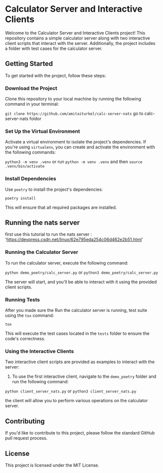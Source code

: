 # Calculator Server and Interactive Clients

Welcome to the Calculator Server and Interactive Clients project! This repository contains a simple calculator server along with two interactive client scripts that interact with the server. Additionally, the project includes a folder with test cases for the calculator server.

## Getting Started

To get started with the project, follow these steps:

### Download the Project

Clone this repository to your local machine by running the following command in your terminal:

`git clone https://github.com/amitaiturkel/calc-server-nats`
go to calc-server-nats foldor 

### Set Up the Virtual Environment

Activate a virtual environment to isolate the project's dependencies. If you're using `virtualenv`, you can create and activate the environment with the following commands:

`python3 -m venv .venv` 
or run `python -m venv .venv`
and then
`source .venv/bin/activate`


### Install Dependencies

Use `poetry` to install the project's dependencies:

`poetry install`


This will ensure that all required packages are installed.

## Running the nats server
first use this tutorial to run the nats server :
'https://devpress.csdn.net/linux/62e795eda254c06d462e2b51.html'

### Running the Calculator Server

To run the calculator server, execute the following command:
 
`python demo_poetry/calc_server.py` or `python3 demo_poetry/calc_server.py`
 
The server will start, and you'll be able to interact with it using the provided client scripts.
### Running Tests

After you made sure the Run the calculator server is running, test suite using the `tox` command:

`tox`


This will execute the test cases located in the `tests` folder to ensure the code's correctness.

### Using the Interactive Clients

Two interactive client scripts are provided as examples to interact with the server:

1. To use the first interactive client, navigate to the `demo_poetry` folder and run the following command:

`python client_server_nats.py` or  `python3 client_server_nats.py`


the client will allow you to perform various operations on the calculator server.


## Contributing

If you'd like to contribute to this project, please follow the standard GitHub pull request process.

## License

This project is licensed under the MIT License.
